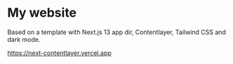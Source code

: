 # My website

Based on a template with Next.js 13 app dir, Contentlayer, Tailwind CSS and dark mode.

https://next-contentlayer.vercel.app



